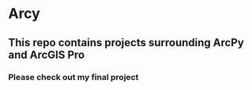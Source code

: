 # Arcy

## This repo contains projects surrounding ArcPy and ArcGIS Pro

### Please check out my final project 
